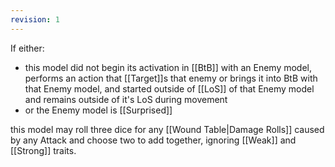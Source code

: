 ```yaml
---
revision: 1
---
```

If either:  
- this model did not begin its activation in [[BtB]] with an Enemy model, performs an action that [[Target]]s that enemy or brings it into BtB with that Enemy model, and started outside of [[LoS]] of that Enemy model and remains outside of it's LoS during movement
- or the Enemy model is [[Surprised]]

this model may roll three dice for any [[Wound Table|Damage Rolls]] caused by any Attack and choose two to add together, ignoring [[Weak]] and [[Strong]] traits.